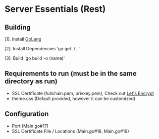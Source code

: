 # Server Essentials (Rest)

## Building
[1]. Install [GoLang](https://golang.org/) 

[2]. Install Dependencies 'go get ./...'

[3]. Build 'go build -o (name)'


## Requirements to run (must be in the same directory as run)

- SSL Certificate (fullchain.pem, privkey.pem), Check out [Let's Encrypt](https://letsencrypt.org/)
- theme.css (Default provided, however it can be customized)

## Configuration

- Port (Main.go#17)
- SSL Certificate File / Locations (Main.go#18, Main.go#19)